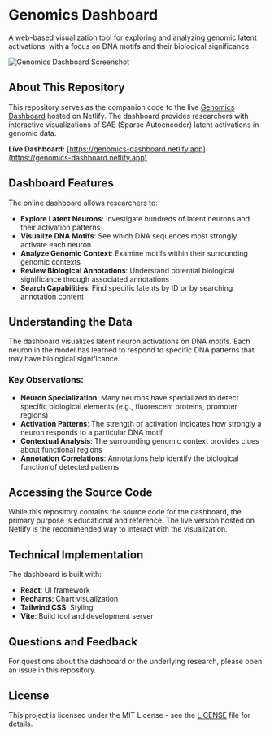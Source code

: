 # Genomics Dashboard

A web-based visualization tool for exploring and analyzing genomic latent activations, with a focus on DNA motifs and their biological significance.

![Genomics Dashboard Screenshot](https://github.com/user-attachments/assets/e655305b-f2b5-458d-9de0-1fb8965eec71)


## About This Repository

This repository serves as the companion code to the live [Genomics Dashboard](https://genomics-dashboard.netlify.app) hosted on Netlify. The dashboard provides researchers with interactive visualizations of SAE (Sparse Autoencoder) latent activations in genomic data.

**Live Dashboard:** [https://genomics-dashboard.netlify.app](https://genomics-dashboard.netlify.app)

## Dashboard Features

The online dashboard allows researchers to:

- **Explore Latent Neurons**: Investigate hundreds of latent neurons and their activation patterns
- **Visualize DNA Motifs**: See which DNA sequences most strongly activate each neuron
- **Analyze Genomic Context**: Examine motifs within their surrounding genomic contexts
- **Review Biological Annotations**: Understand potential biological significance through associated annotations
- **Search Capabilities**: Find specific latents by ID or by searching annotation content

## Understanding the Data

The dashboard visualizes latent neuron activations on DNA motifs. Each neuron in the model has learned to respond to specific DNA patterns that may have biological significance.

### Key Observations:

- **Neuron Specialization**: Many neurons have specialized to detect specific biological elements (e.g., fluorescent proteins, promoter regions)
- **Activation Patterns**: The strength of activation indicates how strongly a neuron responds to a particular DNA motif
- **Contextual Analysis**: The surrounding genomic context provides clues about functional regions
- **Annotation Correlations**: Annotations help identify the biological function of detected patterns

## Accessing the Source Code

While this repository contains the source code for the dashboard, the primary purpose is educational and reference. The live version hosted on Netlify is the recommended way to interact with the visualization.

## Technical Implementation

The dashboard is built with:

- **React**: UI framework
- **Recharts**: Chart visualization
- **Tailwind CSS**: Styling
- **Vite**: Build tool and development server

## Questions and Feedback

For questions about the dashboard or the underlying research, please open an issue in this repository.

## License

This project is licensed under the MIT License - see the [LICENSE](LICENSE) file for details.
